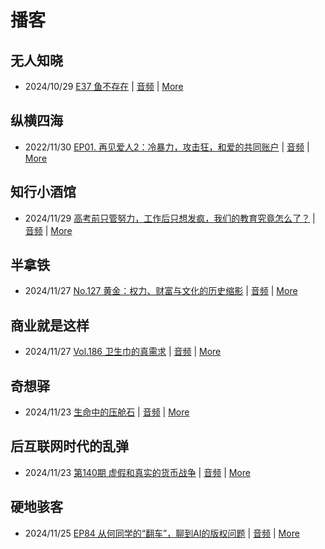 # 播客

## 无人知晓
- 2024/10/29 [E37 鱼不存在](https://www.xiaoyuzhoufm.com/episode/6720836fbad346ebe6399017) | [音频](https://dts-api.xiaoyuzhoufm.com/track/611719d3cb0b82e1df0ad29e/6720836fbad346ebe6399017/media.xyzcdn.net/lu1L3ucT8gNS6cVyQe0K2Xfqu_ve.m4a) | [More](channels/%E6%97%A0%E4%BA%BA%E7%9F%A5%E6%99%93.md)

## 纵横四海
- 2022/11/30 [EP01. 再见爱人2：冷暴力，攻击狂，和爱的共同账户](https://www.ximalaya.com/sound/592716797) | [音频](https://aod.cos.tx.xmcdn.com/storages/26c6-audiofreehighqps/E9/4E/GKwRIUEHXOodAq7-QQHYdhCw-aacv2-48K.m4a) | [More](channels/%E7%BA%B5%E6%A8%AA%E5%9B%9B%E6%B5%B7.md)

## 知行小酒馆
- 2024/11/29 [高考前只管努力，工作后只想发疯，我们的教育究竟怎么了？](https://www.xiaoyuzhoufm.com/episode/674938f2c3b2a2f3344c947b) | [音频](https://dts-api.xiaoyuzhoufm.com/track/6013f9f58e2f7ee375cf4216/674938f2c3b2a2f3344c947b/media.xyzcdn.net/lp0AQbHysUGsp2RHB40jNYJag7QW.m4a) | [More](channels/%E7%9F%A5%E8%A1%8C%E5%B0%8F%E9%85%92%E9%A6%86.md)

## 半拿铁
- 2024/11/27 [No.127 黄金：权力、财富与文化的历史缩影](https://www.ximalaya.com/sound/778357296) | [音频](https://tk.wavpub.com/WPDL_JYfdzkLDfpJMwYRYKdxkBUKkVyaQnUPvdXdcVYZJCQmJvwZjZNUNqLXyHh-d3.m4a) | [More](channels/%E5%8D%8A%E6%8B%BF%E9%93%81.md)

## 商业就是这样
- 2024/11/27 [Vol.186 卫生巾的真需求](https://www.ximalaya.com/sound/778833255) | [音频](https://aod.cos.tx.xmcdn.com/storages/d50d-audiofreehighqps/5C/55/GKwRIW4LHPM4AM_ojQM27F5D.m4a) | [More](channels/%E5%95%86%E4%B8%9A%E5%B0%B1%E6%98%AF%E8%BF%99%E6%A0%B7.md)

## 奇想驿
- 2024/11/23 [生命中的压舱石](https://www.xiaoyuzhoufm.com/episode/67403d1d11045e78e5105c6f) | [音频](https://dts-api.xiaoyuzhoufm.com/track/6034daea97755b8fc9c66480/67403d1d11045e78e5105c6f/media.xyzcdn.net/lmERsWF4hFJGK9PjHGzOwQnbz-Ge.m4a) | [More](channels/%E5%A5%87%E6%83%B3%E9%A9%BF.md)

## 后互联网时代的乱弹
- 2024/11/23 [第140期 虚假和真实的货币战争](https://hosting.wavpub.cn/pie/ep140/) | [音频](https://tk.wavpub.com/WPDL_GFhpJsLZeqnCQbFTNsXqnpYCrHFDHwVevEjYENrNysVTAZXnkvXUfxKJHm-7c.mp3) | [More](channels/%E5%90%8E%E4%BA%92%E8%81%94%E7%BD%91%E6%97%B6%E4%BB%A3%E7%9A%84%E4%B9%B1%E5%BC%B9.md)

## 硬地骇客
- 2024/11/25 [EP84 从何同学的“翻车”，聊到AI的版权问题](https://www.xiaoyuzhoufm.com/episode/674454ff11045e78e5c8552e) | [音频](https://dts-api.xiaoyuzhoufm.com/track/640ee2438be5d40013fe4a87/674454ff11045e78e5c8552e/media.xyzcdn.net/lvLWp2jaQQoEzTLFc1nq8262qiRy.m4a) | [More](channels/%E7%A1%AC%E5%9C%B0%E9%AA%87%E5%AE%A2.md)

